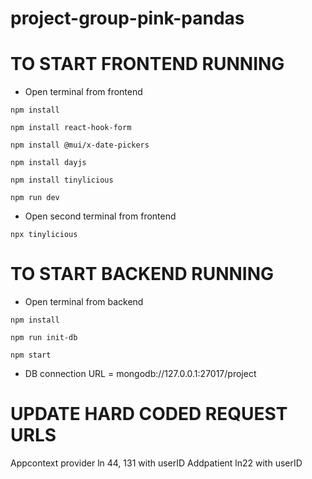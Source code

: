 # project-group-pink-pandas

# TO START FRONTEND RUNNING
- Open terminal from frontend

`npm install`

`npm install react-hook-form`

`npm install @mui/x-date-pickers`

`npm install dayjs`

`npm install tinylicious`

`npm run dev`
- Open second terminal from frontend

`npx tinylicious`

# TO START BACKEND RUNNING
- Open terminal from backend

`npm install`

`npm run init-db`

`npm start`
- DB connection URL = mongodb://127.0.0.1:27017/project

# UPDATE HARD CODED REQUEST URLS
Appcontext provider ln 44, 131 with userID
Addpatient ln22 with userID

